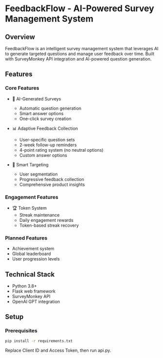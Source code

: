 # FeedbackFlow - AI-Powered Survey Management System

## Overview
FeedbackFlow is an intelligent survey management system that leverages AI to generate targeted questions and manage user feedback over time. Built with SurveyMonkey API integration and AI-powered question generation.

## Features

### Core Features
- 🤖 AI-Generated Surveys
  - Automatic question generation
  - Smart answer options
  - One-click survey creation
  
- 📊 Adaptive Feedback Collection
  - User-specific question sets
  - 2-week follow-up reminders
  - 4-point rating system (no neutral options)
  - Custom answer options
  
- 🎯 Smart Targeting
  - User segmentation
  - Progressive feedback collection
  - Comprehensive product insights

### Engagement Features
- 🏆 Token System
  - Streak maintenance
  - Daily engagement rewards
  - Token-based streak recovery

### Planned Features
- Achievement system
- Global leaderboard
- User progression levels

## Technical Stack
- Python 3.8+
- Flask web framework
- SurveyMonkey API
- OpenAI GPT integration

## Setup

### Prerequisites
```bash
pip install -r requirements.txt
```

Replace Client ID and Access Token, then run api.py.